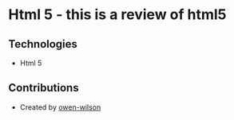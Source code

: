 # Html 5 - this is a review of html5

## Technologies

- Html 5

## Contributions

- Created by [owen-wilson](https://github.com/owenwilson)
